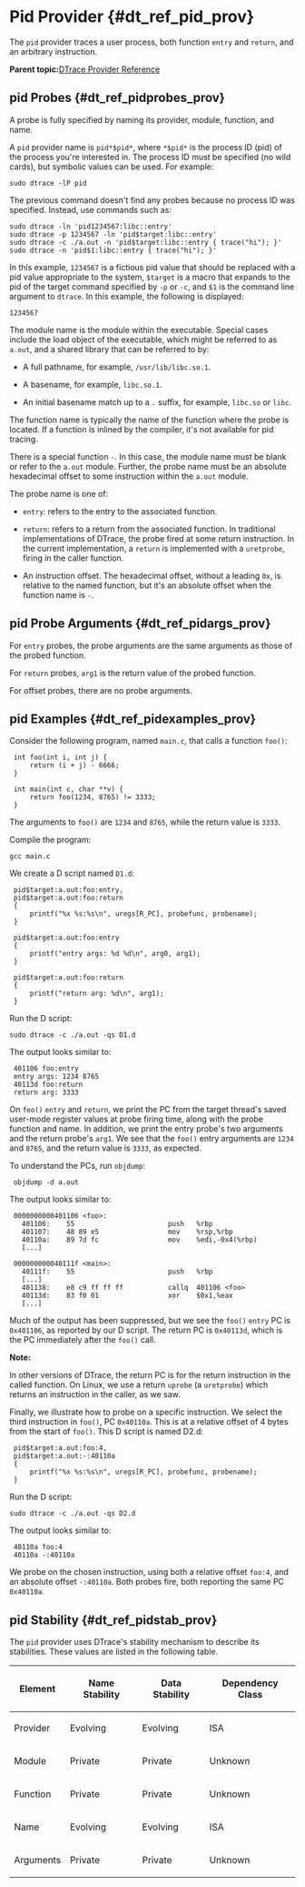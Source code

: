 
# Pid Provider {#dt_ref_pid_prov}

The `pid` provider traces a user process, both function `entry` and `return`, and an arbitrary instruction.

**Parent topic:**[DTrace Provider Reference](../reference/dtrace_providers.md)

## pid Probes {#dt_ref_pidprobes_prov}

A probe is fully specified by naming its provider, module, function, and name.

A `pid` provider name is `pid*$pid*`, where `*$pid*` is the process ID \(pid\) of the process you're interested in. The process ID must be specified \(no wild cards\), but symbolic values can be used. For example:

```
sudo dtrace -lP pid
```

The previous command doesn't find any probes because no process ID was specified. Instead, use commands such as:

```
sudo dtrace -ln 'pid1234567:libc::entry'
sudo dtrace -p 1234567 -ln 'pid$target:libc::entry'
sudo dtrace -c ./a.out -n 'pid$target:libc::entry { trace("hi"); }'
sudo dtrace -n 'pid$1:libc::entry { trace("hi"); }'
```

In this example, `1234567` is a fictious pid value that should be replaced with a pid value appropriate to the system, `$target` is a macro that expands to the pid of the target command specified by `-p` or `-c`, and `$1` is the command line argument to `dtrace`. In this example, the following is displayed:

```
1234567
```

The module name is the module within the executable. Special cases include the load object of the executable, which might be referred to as `a.out`, and a shared library that can be referred to by:

-   A full pathname, for example, `/usr/lib/libc.so.1`.

-   A basename, for example, `libc.so.1`.

-   An initial basename match up to a `.` suffix, for example, `libc.so` or `libc`.


The function name is typically the name of the function where the probe is located. If a function is inlined by the compiler, it's not available for pid tracing.

There is a special function `-`. In this case, the module name must be blank or refer to the `a.out` module. Further, the probe name must be an absolute hexadecimal offset to some instruction within the `a.out` module.

The probe name is one of:

-   `entry`: refers to the entry to the associated function.

-   `return`: refers to a return from the associated function. In traditional implementations of DTrace, the probe fired at some return instruction. In the current implementation, a `return` is implemented with a `uretprobe`, firing in the caller function.

-   An instruction offset. The hexadecimal offset, without a leading `0x`, is relative to the named function, but it's an absolute offset when the function name is `-`.


## pid Probe Arguments {#dt_ref_pidargs_prov}

For `entry` probes, the probe arguments are the same arguments as those of the probed function.

For `return` probes, `arg1` is the return value of the probed function.

For offset probes, there are no probe arguments.

## pid Examples {#dt_ref_pidexamples_prov}

Consider the following program, named `main.c`, that calls a function `foo()`:

```
 int foo(int i, int j) {
     return (i + j) - 6666;
 }

 int main(int c, char **v) {
     return foo(1234, 8765) != 3333;
 }
```

The arguments to `foo()` are `1234` and `8765`, while the return value is `3333`.

Compile the program:

```
gcc main.c
```

We create a D script named `D1.d`:

```
 pid$target:a.out:foo:entry,
 pid$target:a.out:foo:return
 {
     printf("%x %s:%s\n", uregs[R_PC], probefunc, probename);
 }

 pid$target:a.out:foo:entry
 {
     printf("entry args: %d %d\n", arg0, arg1);
 }

 pid$target:a.out:foo:return
 {
     printf("return arg: %d\n", arg1);
 }
```

Run the D script:

```
sudo dtrace -c ./a.out -qs D1.d
```

The output looks similar to:

```
 401106 foo:entry
 entry args: 1234 8765
 40113d foo:return
 return arg: 3333
```

On `foo()` `entry` and `return`, we print the PC from the target thread's saved user-mode register values at probe firing time, along with the probe function and name. In addition, we print the entry probe's two arguments and the return probe's `arg1`. We see that the `foo()` entry arguments are `1234` and `8765`, and the return value is `3333`, as expected.

To understand the PCs, run `objdump`:

```
 objdump -d a.out
```

The output looks similar to:

```
 0000000000401106 <foo>:
   401106:    55                       push   %rbp
   401107:    48 89 e5                 mov    %rsp,%rbp
   40110a:    89 7d fc                 mov    %edi,-0x4(%rbp)
   [...]

 000000000040111f <main>:
   40111f:    55                       push   %rbp
   [...]
   401138:    e8 c9 ff ff ff           callq  401106 <foo>
   40113d:    83 f0 01                 xor    $0x1,%eax
   [...]
```

Much of the output has been suppressed, but we see the `foo()` `entry` PC is `0x401106`, as reported by our D script. The return PC is `0x40113d`, which is the PC immediately after the `foo()` call.

**Note:**

In other versions of DTrace, the return PC is for the return instruction in the called function. On Linux, we use a return `uprobe` \(a `uretprobe`\) which returns an instruction in the caller, as we saw.

Finally, we illustrate how to probe on a specific instruction. We select the third instruction in `foo()`, PC `0x40110a`. This is at a relative offset of 4 bytes from the start of `foo()`. This D script is named D2.d:

```
 pid$target:a.out:foo:4,
 pid$target:a.out:-:40110a
 {
     printf("%x %s:%s\n", uregs[R_PC], probefunc, probename);
 }
```

Run the D script:

```
sudo dtrace -c ./a.out -qs D2.d
```

The output looks similar to:

```
 40110a foo:4
 40110a -:40110a
```

We probe on the chosen instruction, using both a relative offset `foo:4`, and an absolute offset `-:40110a`. Both probes fire, both reporting the same PC `0x40110a`.

## pid Stability {#dt_ref_pidstab_prov}

The `pid` provider uses DTrace's stability mechanism to describe its stabilities. These values are listed in the following table.

<table><thead><tr><th>

Element

</th><th>

Name Stability

</th><th>

Data Stability

</th><th>

Dependency Class

</th></tr></thead><tbody><tr><td>

Provider

</td><td>

Evolving

</td><td>

Evolving

</td><td>

ISA

</td></tr><tr><td>

Module

</td><td>

Private

</td><td>

Private

</td><td>

Unknown

</td></tr><tr><td>

Function

</td><td>

Private

</td><td>

Private

</td><td>

Unknown

</td></tr><tr><td>

Name

</td><td>

Evolving

</td><td>

Evolving

</td><td>

ISA

</td></tr><tr><td>

Arguments

</td><td>

Private

</td><td>

Private

</td><td>

Unknown

</td></tr><tbody></table>

